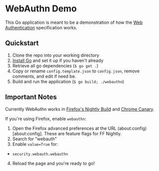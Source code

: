 WebAuthn Demo
=============

This Go application is meant to be a demonstration of how the [Web Authentication](https://w3c.github.io/webauthn) specification works.


Quickstart
----------

1. Clone the repo into your working directory
2. [Install Go](https://golang.org/doc/install) and set it up if you haven't already
3. Retrieve all go dependencies (`$ go get .`)
4. Copy or rename `config.template.json` to `config.json`, remove comments, and edit if need be.
5. Build and run the application (`$ go build; ./webauthn`)

Important Notes
---------------
Currently WebAuthn works in [Firefox's Nightly Build](https://download.mozilla.org/?product=firefox-nightly-latest-ssl&os=osx&lang=en-US) and [Chrome Canary](https://www.google.com/chrome/browser/canary.html).

If you're using Firefox, enable `webauthn`:
1. Open the Firefox advanced preferences at the URL (about:config)[about:config]. These are feature flags for FF Nightly.
2. Search for "webauth"
3. Enable `value=True` for:
* `security.webauth.webauthn`
4. Reload the page and you're ready to go!

